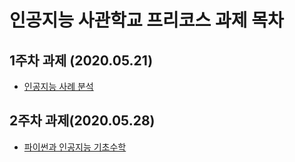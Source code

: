 # 인공지능 사관학교 프리코스 과제 목차

## 1주차 과제 (2020.05.21)

* [인공지능 사례 분석](https://github.com/Sanghun2/AI-project/blob/master/Untitled1.ipynb)

## 2주차 과제(2020.05.28)

* [파이썬과 인공지능 기초수학](https://github.com/Sanghun2/AI-project/blob/master/2%EC%A3%BC%EC%B0%A8%EA%B3%BC%EC%A0%9C.ipynb)
